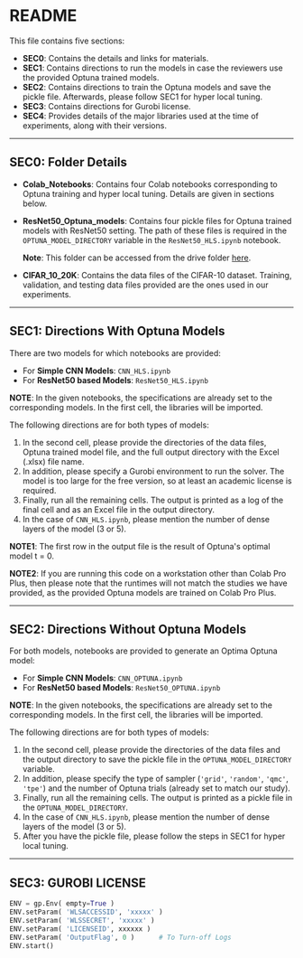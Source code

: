 # README

This file contains five sections:

- **SEC0**: Contains the details and links for materials.
- **SEC1**: Contains directions to run the models in case the reviewers use the provided Optuna trained models.
- **SEC2**: Contains directions to train the Optuna models and save the pickle file. Afterwards, please follow SEC1 for hyper local tuning.
- **SEC3**: Contains directions for Gurobi license.
- **SEC4**: Provides details of the major libraries used at the time of experiments, along with their versions.

---

## SEC0: Folder Details

- **Colab_Notebooks**: Contains four Colab notebooks corresponding to Optuna training and hyper local tuning. Details are given in sections below.

- **ResNet50_Optuna_models**: Contains four pickle files for Optuna trained models with ResNet50 setting. The path of these files is required in the `OPTUNA_MODEL_DIRECTORY` variable in the `ResNet50_HLS.ipynb` notebook.

  **Note**: This folder can be accessed from the drive folder [here](https://drive.google.com/drive/folders/16nLo4vAecD6kphYx3Pa5DYE0vciyiZpD?usp=sharing).

- **CIFAR_10_20K**: Contains the data files of the CIFAR-10 dataset. Training, validation, and testing data files provided are the ones used in our experiments.

---

## SEC1: Directions With Optuna Models

There are two models for which notebooks are provided:

- For **Simple CNN Models**: `CNN_HLS.ipynb`
- For **ResNet50 based Models**: `ResNet50_HLS.ipynb`

**NOTE**: In the given notebooks, the specifications are already set to the corresponding models. In the first cell, the libraries will be imported.

The following directions are for both types of models:

1. In the second cell, please provide the directories of the data files, Optuna trained model file, and the full output directory with the Excel (.xlsx) file name.
2. In addition, please specify a Gurobi environment to run the solver. The model is too large for the free version, so at least an academic license is required. 
3. Finally, run all the remaining cells. The output is printed as a log of the final cell and as an Excel file in the output directory.
4. In the case of `CNN_HLS.ipynb`, please mention the number of dense layers of the model (3 or 5).

**NOTE1**: The first row in the output file is the result of Optuna's optimal model t = 0.

**NOTE2**: If you are running this code on a workstation other than Colab Pro Plus, then please note that the runtimes will not match the studies we have provided, as the provided Optuna models are trained on Colab Pro Plus.

---

## SEC2: Directions Without Optuna Models

For both models, notebooks are provided to generate an Optima Optuna model:

- For **Simple CNN Models**: `CNN_OPTUNA.ipynb`
- For **ResNet50 based Models**: `ResNet50_OPTUNA.ipynb`

**NOTE**: In the given notebooks, the specifications are already set to the corresponding models. In the first cell, the libraries will be imported.

The following directions are for both types of models:

1. In the second cell, please provide the directories of the data files and the output directory to save the pickle file in the `OPTUNA_MODEL_DIRECTORY` variable.
2. In addition, please specify the type of sampler (`'grid'`, `'random'`, `'qmc'`, `'tpe'`) and the number of Optuna trials (already set to match our study).
3. Finally, run all the remaining cells. The output is printed as a pickle file in the `OPTUNA_MODEL_DIRECTORY`.
4. In the case of `CNN_HLS.ipynb`, please mention the number of dense layers of the model (3 or 5).
5. After you have the pickle file, please follow the steps in SEC1 for hyper local tuning.

---

## SEC3: GUROBI LICENSE

```python
ENV = gp.Env( empty=True )
ENV.setParam( 'WLSACCESSID', 'xxxxx' )   
ENV.setParam( 'WLSSECRET', 'xxxxx' )    
ENV.setParam( 'LICENSEID', xxxxxx )
ENV.setParam( 'OutputFlag', 0 )      # To Turn-off Logs
ENV.start()
